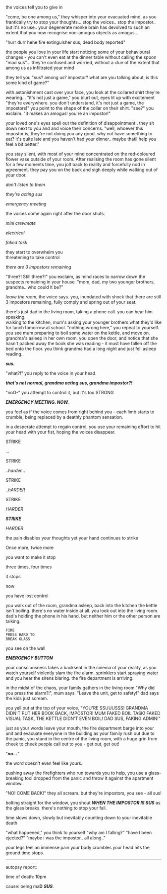 the voices tell you to give in


"come, be one among us," they whisper into your evacuated mind, as you frantically try to stop your thoughts... stop the voices.. stop the impostor..
but it's no use.. your degenerate monke brain has devolved to such an extent that you now recognise non-amogus objects as amogus...


"hurr durr hehe fire extinguisher sus, dead body reported"


the people you love in your life start noticing some of your behavioural changes - you can't even eat at the dinner table without calling the spoon "mad sus"... they're confused and worried, without a clue of the extent that among us as infiltrated your mind


they tell you "sus? among us? impostor? what are you talking about, is this some kind of game?"


with astonishment cast over your face, you look at the collared shirt they're wearing...
"it's not just a game," you blurt out, eyes lit up with excitement
"they're everywhere. you don't understand, it's not just a game, the impostors!" you point to the shape of the collar on their shirt. "see?" you exclaim. "it makes an amogus! you're an impostor!"


your loved one's eyes spell out the definition of disappointment..
they sit down next to you and and voice their concerns.
"well, whoever this impostor is, they're not doing you any good. why not have something to eat? it's quite late and you haven't had your dinner.. maybe thatll help you feel a bit better."


you stay silent, with most of your mind concentrated on the red-coloured flower vase outside of your room. After realising the room has gone silent for a few moments time, you jolt back to reality and forcefully nod in agreement. they pay you on the back and sigh deeply while walking out of your door.


*don't listen to them*


*they're acting sus*


*emergency meeting*


the voices come again right after the door shuts.


*mini crewmate*


*electrical*


*faked task*


they start to overwhelm you<br>
threatening to take control


*there are 3 impostors remaining*


"three?! Still three?!" you exclaim, as mind races to narrow down the suspects remaining in your house.
"mom, dad, my two younger brothers, grandma.. who could it be?"


*leave the room*, the voice says. you, inundated with shock that there are still 3 impostors remaining, fully comply and spring out of your seat.


there's just dad in the living room, taking a phone call. you can hear him speaking.<br>
walking to the kitchen, mum's asking your younger brothers what they'd like for lunch tomorrow at school. "nothing wrong here," you repeat to yourself. you see mum preparing to boil some water on the kettle, and move on. <br>
grandma's asleep in her own room. you open the door, and notice that she hasn't packed away the book she was reading - it must have fallen off the bed onto the floor.
you think grandma had a long night and just fell asleep reading..


***sus.***


"what?!" you reply to the voice in your head.


***that's not normal, grandma acting sus, grandma impostor?!***


"noO-" you attempt to control it, but it's too STRONG


***EMERGENCY MEETING. NOW.***


you feel as if the voice comes from right behind you - each limb starts to crumble, being replaced by a deathly phantom sensation.


in a desperate attempt to regain control, you use your remaining effort to hit your head with your fist, hoping the voices disappear.


STRIKE


*...*


STRIKE


*..harder...*


STRIKE


*..hARDER*


STRIKE


*HARDER*


***STRIKE***


*HARDER*


the pain disables your thoughts
yet your hand continues to strike

Once more, twice more

you want to make it stop

three times, four times

it stops

now

you have lost control


you walk out of the room, grandma asleep, back into the kitchen
the kettle isn't boiling. there's no water inside at all.
you look out into the living room.
dad's holding the phone in his hand, but neither him or the other person are talking.


```
FIRE
PRESS HARD TO
BREAK GLASS
```


you see on the wall


***EMERGENCY BUTTON***


your consciousness takes a backseat in the cinema of your reality, as you watch yourself violently slam the fire alarm.
sprinklers start spraying water
and you hear the sirens blaring. the fire department is arriving.


in the midst of the chaos, your family gathers in the living room
"Why did you press the alarm?!", mum says.
"Leave the unit, get to safety!" dad says
the kids just scream.


you yell out at the top of your voice,
"YOU'RE SSUUUSSS!
GRANDMA DIDN'T PUT HER BOOK BACK, IMPOSTOR!
MUM FAKED BOIL TASK! FAKED VISUAL TASK, THE KETTLE DIDN'T EVEN BOIL! DAD SUS, FAKING ADMIN!"


just as your words leave your mouth, the fire department barge into your unit and evacuate everyone in the building
as your family rush out due to the panic, you stand in the centre of the living room, with a huge grin from cheek to cheek
people call out to you - get out, get out!


"***no...***"

the word doesn't even feel like yours.


pushing away the firefighters who run towards you to help, you use a glass-breaking tool dropped from the panic and throw it against the apartment window..


"NO! COME BACK!" they all scream. but they're impostors, you see - all sus!


bolting straight for the window, you shout 
***WHEN THE IMPOSTOR IS SUS***
as the glass breaks.
there's nothing to stop your fall.


time slows down, slowly but inevitably counting down to your inevitable death


"what happened," you think to yourself
"why am I falling?"
"have I been ejected?"
"maybe i was the impostor.. all along.."


your legs feel an immense pain
your body crumbles
your head hits the ground
time stops.


-----
autopsy report:

time of death: 10pm

cause: being ma**D** ***SUS***.